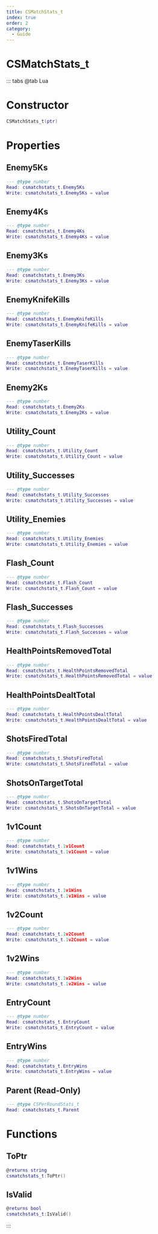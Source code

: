 ```yaml
---
title: CSMatchStats_t
index: true
order: 2
category:
  - Guide
---
```


# CSMatchStats_t

::: tabs
@tab Lua
# Constructor
```lua
CSMatchStats_t(ptr)
```
# Properties
## Enemy5Ks 
```lua
--- @type number
Read: csmatchstats_t.Enemy5Ks
Write: csmatchstats_t.Enemy5Ks = value
```
## Enemy4Ks 
```lua
--- @type number
Read: csmatchstats_t.Enemy4Ks
Write: csmatchstats_t.Enemy4Ks = value
```
## Enemy3Ks 
```lua
--- @type number
Read: csmatchstats_t.Enemy3Ks
Write: csmatchstats_t.Enemy3Ks = value
```
## EnemyKnifeKills 
```lua
--- @type number
Read: csmatchstats_t.EnemyKnifeKills
Write: csmatchstats_t.EnemyKnifeKills = value
```
## EnemyTaserKills 
```lua
--- @type number
Read: csmatchstats_t.EnemyTaserKills
Write: csmatchstats_t.EnemyTaserKills = value
```
## Enemy2Ks 
```lua
--- @type number
Read: csmatchstats_t.Enemy2Ks
Write: csmatchstats_t.Enemy2Ks = value
```
## Utility_Count 
```lua
--- @type number
Read: csmatchstats_t.Utility_Count
Write: csmatchstats_t.Utility_Count = value
```
## Utility_Successes 
```lua
--- @type number
Read: csmatchstats_t.Utility_Successes
Write: csmatchstats_t.Utility_Successes = value
```
## Utility_Enemies 
```lua
--- @type number
Read: csmatchstats_t.Utility_Enemies
Write: csmatchstats_t.Utility_Enemies = value
```
## Flash_Count 
```lua
--- @type number
Read: csmatchstats_t.Flash_Count
Write: csmatchstats_t.Flash_Count = value
```
## Flash_Successes 
```lua
--- @type number
Read: csmatchstats_t.Flash_Successes
Write: csmatchstats_t.Flash_Successes = value
```
## HealthPointsRemovedTotal 
```lua
--- @type number
Read: csmatchstats_t.HealthPointsRemovedTotal
Write: csmatchstats_t.HealthPointsRemovedTotal = value
```
## HealthPointsDealtTotal 
```lua
--- @type number
Read: csmatchstats_t.HealthPointsDealtTotal
Write: csmatchstats_t.HealthPointsDealtTotal = value
```
## ShotsFiredTotal 
```lua
--- @type number
Read: csmatchstats_t.ShotsFiredTotal
Write: csmatchstats_t.ShotsFiredTotal = value
```
## ShotsOnTargetTotal 
```lua
--- @type number
Read: csmatchstats_t.ShotsOnTargetTotal
Write: csmatchstats_t.ShotsOnTargetTotal = value
```
## 1v1Count 
```lua
--- @type number
Read: csmatchstats_t.1v1Count
Write: csmatchstats_t.1v1Count = value
```
## 1v1Wins 
```lua
--- @type number
Read: csmatchstats_t.1v1Wins
Write: csmatchstats_t.1v1Wins = value
```
## 1v2Count 
```lua
--- @type number
Read: csmatchstats_t.1v2Count
Write: csmatchstats_t.1v2Count = value
```
## 1v2Wins 
```lua
--- @type number
Read: csmatchstats_t.1v2Wins
Write: csmatchstats_t.1v2Wins = value
```
## EntryCount 
```lua
--- @type number
Read: csmatchstats_t.EntryCount
Write: csmatchstats_t.EntryCount = value
```
## EntryWins 
```lua
--- @type number
Read: csmatchstats_t.EntryWins
Write: csmatchstats_t.EntryWins = value
```
## Parent (Read-Only)
```lua
--- @type CSPerRoundStats_t
Read: csmatchstats_t.Parent
```
# Functions
## ToPtr
```lua
@returns string
csmatchstats_t:ToPtr()
```
## IsValid
```lua
@returns bool
csmatchstats_t:IsValid()
```

:::